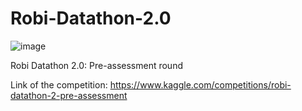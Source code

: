 # Robi-Datathon-2.0
![image](https://user-images.githubusercontent.com/44209638/174002303-ae307e34-73aa-4d8c-9f8a-688bc7c089a7.png)

Robi Datathon 2.0: Pre-assessment round

Link of the competition:
https://www.kaggle.com/competitions/robi-datathon-2-pre-assessment
